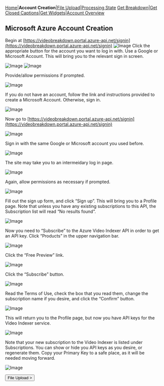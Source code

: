 [Home](https://jaegermeiste.github.io/VideoIndexerHowToGuide/)|**Account Creation**|[File Upload](https://jaegermeiste.github.io/VideoIndexerHowToGuide/FileUpload)|[Processing State](https://jaegermeiste.github.io/VideoIndexerHowToGuide/ProcessingState)
[Get Breakdown](https://jaegermeiste.github.io/VideoIndexerHowToGuide/GetBreakdown)|[Get Closed Captions](https://jaegermeiste.github.io/VideoIndexerHowToGuide/GetWebVTT)|[Get Widgets](https://jaegermeiste.github.io/VideoIndexerHowToGuide/GetWidgets)|[Account Overview](https://jaegermeiste.github.io/VideoIndexerHowToGuide/AccountOverview)

## Microsoft Azure Account Creation
Begin at [https://videobreakdown.portal.azure-api.net/signin](https://videobreakdown.portal.azure-api.net/signin)
![Image](https://jaegermeiste.github.io/VideoIndexerHowToGuide/Assets/AccountCreation/1.png)
Click the appropriate button for the account you want to log in with. Use a Google or Microsoft Account.
This will bring you to the relevant sign in screen.

![Image](https://jaegermeiste.github.io/VideoIndexerHowToGuide/Assets/AccountCreation/2.png)
![Image](https://jaegermeiste.github.io/VideoIndexerHowToGuide/Assets/AccountCreation/3.png)

Provide/allow permissions if prompted.

![Image](https://jaegermeiste.github.io/VideoIndexerHowToGuide/Assets/AccountCreation/4.png)

If you do not have an account, follow the link and instructions provided to create a Microsoft Account. Otherwise, sign in.

![Image](https://jaegermeiste.github.io/VideoIndexerHowToGuide/Assets/AccountCreation/5.png)

Now go to [https://videobreakdown.portal.azure-api.net/signin](https://videobreakdown.portal.azure-api.net/signin) 

![Image](https://jaegermeiste.github.io/VideoIndexerHowToGuide/Assets/AccountCreation/6.png)

Sign in with the same Google or Microsoft account you used before.

![Image](https://jaegermeiste.github.io/VideoIndexerHowToGuide/Assets/AccountCreation/7.png)
 
The site may take you to an intermeidary log in page.

![Image](https://jaegermeiste.github.io/VideoIndexerHowToGuide/Assets/AccountCreation/8.png)
 
Again, allow permissions as necessary if prompted.

![Image](https://jaegermeiste.github.io/VideoIndexerHowToGuide/Assets/AccountCreation/9.png)
 
Fill out the sign up form, and click “Sign up”. This  will bring you to a Profile page. Note that unless you have any existing subscriptions to this API, the Subscription list will read “No results found”.

![Image](https://jaegermeiste.github.io/VideoIndexerHowToGuide/Assets/AccountCreation/10.png)
 
Now you need to “Subscribe” to the Azure Video Indexer API in order to get an API key. Click “Products” in the upper navigation bar.

![Image](https://jaegermeiste.github.io/VideoIndexerHowToGuide/Assets/AccountCreation/11.png)

Click the “Free Preview” link.

![Image](https://jaegermeiste.github.io/VideoIndexerHowToGuide/Assets/AccountCreation/12.png)
 
Click the “Subscribe” button.

![Image](https://jaegermeiste.github.io/VideoIndexerHowToGuide/Assets/AccountCreation/13.png)
 
Read the Terms of Use, check the box that you read them, change the subscription name if you desire, and click the “Confirm” button.

![Image](https://jaegermeiste.github.io/VideoIndexerHowToGuide/Assets/AccountCreation/14.png)
 
This will return you to the Profile page, but now you have API keys for the Video Indexer service.

![Image](https://jaegermeiste.github.io/VideoIndexerHowToGuide/Assets/AccountCreation/15.png)
 
Note that your new subscription to the Video Indexer is listed under Subscriptions. You can show or hide you API keys as you desire, or regenerate them. Copy your Primary Key to a safe place, as it will be needed moving forward.

![Image](https://jaegermeiste.github.io/VideoIndexerHowToGuide/Assets/AccountCreation/16.png)

<form action="https://jaegermeiste.github.io/VideoIndexerHowToGuide/FileUpload">
    <input type="submit" value="File Upload >" />
</form>

